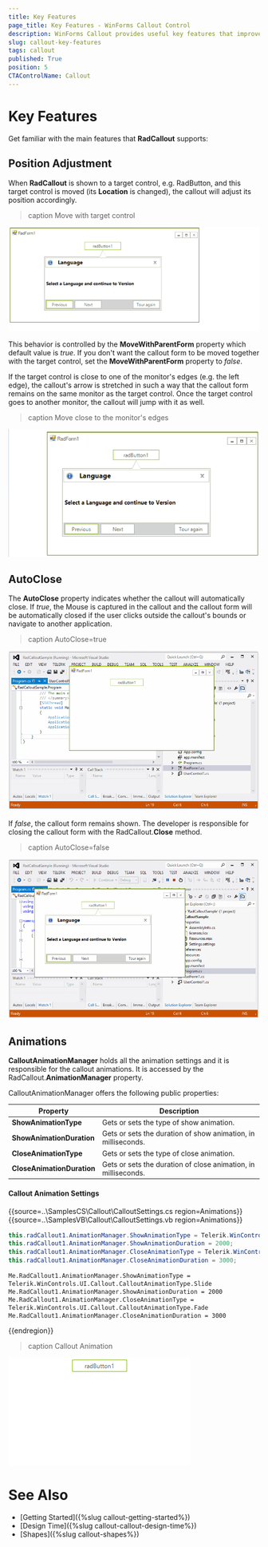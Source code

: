 ```yaml
---
title: Key Features
page_title: Key Features - WinForms Callout Control
description: WinForms Callout provides useful key features that improves the user experience in your project.   
slug: callout-key-features
tags: callout
published: True
position: 5 
CTAControlName: Callout
---
```


# Key Features  

Get familiar with the main features that **RadCallout** supports:

## Position Adjustment

When **RadCallout** is shown to a target control, e.g. RadButton, and this target control is moved (its **Location** is changed), the callout will adjust its position accordingly. 

>caption Move with target control
 
![callout-key-features 001](images/callout-key-features001.gif)

This behavior is controlled by the **MoveWithParentForm** property which default value is *true*. If you don't want the callout form to be moved together with the target control, set the **MoveWithParentForm** property to *false*.

If the target control is close to one of the monitor's edges (e.g. the left edge), the callout's arrow is stretched in such a way that the callout form remains on the same monitor as the target control. Once the target control goes to another monitor, the callout will jump with it as well.

>caption Move close to the monitor's edges

![callout-key-features 002](images/callout-key-features002.gif)

## AutoClose

The **AutoClose** property indicates whether the callout will automatically close. If *true*, the Mouse is captured in the callout and the callout form will be automatically closed if the user clicks outside the callout's bounds or navigate to another application.

>caption AutoClose=true

![callout-key-features 003](images/callout-key-features003.gif)

If *false*, the callout form remains shown. The developer is responsible for closing the callout form with the RadCallout.**Close** method.

>caption AutoClose=false

![callout-key-features 004](images/callout-key-features004.gif)

## Animations

**CalloutAnimationManager** holds all the animation settings and it is responsible for the callout animations. It is accessed by the RadCallout.**AnimationManager** property. 

CalloutAnimationManager offers the following public properties:

|Property|Description|
|----|----|
|**ShowAnimationType**|Gets or sets the type of show animation.|
|**ShowAnimationDuration**|Gets or sets the duration of show animation, in milliseconds.|
|**CloseAnimationType**|Gets or sets the type of close animation.|
|**CloseAnimationDuration**|Gets or sets the duration of close animation, in milliseconds.|

#### Callout Animation Settings

{{source=..\SamplesCS\Callout\CalloutSettings.cs region=Animations}} 
{{source=..\SamplesVB\Callout\CalloutSettings.vb region=Animations}} 

````C#
this.radCallout1.AnimationManager.ShowAnimationType = Telerik.WinControls.UI.Callout.CalloutAnimationType.Slide;
this.radCallout1.AnimationManager.ShowAnimationDuration = 2000;
this.radCallout1.AnimationManager.CloseAnimationType = Telerik.WinControls.UI.Callout.CalloutAnimationType.Fade;
this.radCallout1.AnimationManager.CloseAnimationDuration = 3000;


````
````VB.NET
Me.RadCallout1.AnimationManager.ShowAnimationType = Telerik.WinControls.UI.Callout.CalloutAnimationType.Slide
Me.RadCallout1.AnimationManager.ShowAnimationDuration = 2000
Me.RadCallout1.AnimationManager.CloseAnimationType = Telerik.WinControls.UI.Callout.CalloutAnimationType.Fade
Me.RadCallout1.AnimationManager.CloseAnimationDuration = 3000

````

{{endregion}}

>caption Callout Animation

![callout-key-features 005](images/callout-key-features005.gif)

# See Also

* [Getting Started]({%slug callout-getting-started%})
* [Design Time]({%slug callout-callout-design-time%}) 
* [Shapes]({%slug callout-shapes%}) 
 
        
